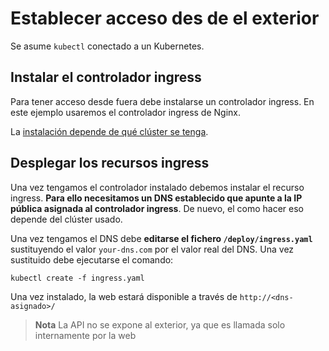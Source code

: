 # Establecer acceso des de el exterior

Se asume `kubectl` conectado a un Kubernetes.

## Instalar el controlador ingress

Para tener acceso desde fuera debe instalarse un controlador ingress. En este ejemplo usaremos el controlador ingress de Nginx.

La [instalación depende de qué clúster se tenga](https://kubernetes.github.io/ingress-nginx/deploy/).

## Desplegar los recursos ingress

Una vez tengamos el controlador instalado debemos instalar el recurso ingress. **Para ello necesitamos un DNS establecido que apunte a la IP pública asignada al controlador ingress**. De nuevo, el como hacer eso depende del clúster usado.

Una vez tengamos el DNS debe **editarse el fichero `/deploy/ingress.yaml`** sustituyendo el valor `your-dns.com` por el valor real del DNS. Una vez sustituido debe ejecutarse el comando:

```
kubectl create -f ingress.yaml
```

Una vez instalado, la web estará disponible a través de `http://<dns-asignado>/`

> **Nota** La API no se expone al exterior, ya que es llamada solo internamente por la web